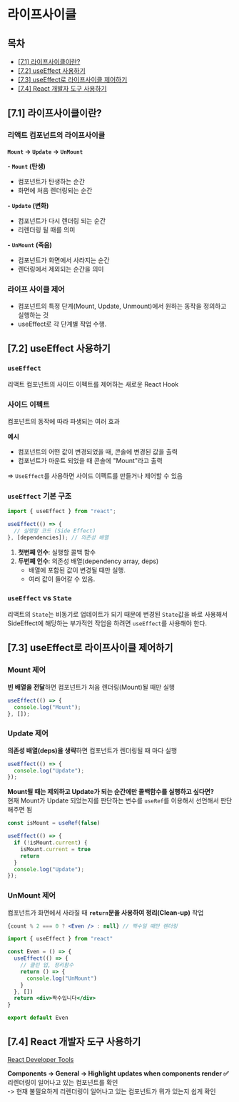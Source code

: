 # 라이프사이클
## 목차
- [[7.1] 라이프사이클이란?](#71-라이프사이클이란)
- [[7.2] useEffect 사용하기](#72-useeffect-사용하기)
- [[7.3] useEffect로 라이프사이클 제어하기](#73-useeffect로-라이프사이클-제어하기)
- [[7.4] React 개발자 도구 사용하기](#74-react-개발자-도구-사용하기)

## [7.1] 라이프사이클이란?
### 리액트 컴포넌트의 라이프사이클

**`Mount` -> `Update` -> `UnMount`**

**- `Mount` (탄생)**
  - 컴포넌트가 탄생하는 순간
  - 화면에 처음 렌더링되는 순간

**- `Update` (변화)**
  - 컴포넌트가 다시 렌더링 되는 순간
  - 리렌더링 될 때를 의미

**- `UnMount` (죽음)**
  - 컴포넌트가 화면에서 사라지는 순간
  - 렌더링에서 제외되는 순간을 의미

### 라이프 사이클 제어
- 컴포넌트의 특정 단계(Mount, Update, Unmount)에서 원하는 동작을 정의하고 실행하는 것
- useEffect로 각 단계별 작업 수행.

## [7.2] useEffect 사용하기

### `useEffect`
리액트 컴포넌트의 사이드 이펙트를 제어하는 새로운 React Hook

### 사이드 이펙트
컴포넌트의 동작에 따라 파생되는 여러 효과

**예시**
- 컴포넌트의 어떤 값이 변경되었을 때, 콘솔에 변경된 값을 출력
- 컴포넌트가 마운트 되었을 때 콘솔에 "Mount"라고 출력

=> `UseEffect`를 사용하면 사이드 이펙트를 만들거나 제어할 수 있음

### `useEffect` 기본 구조

```jsx
import { useEffect } from "react";

useEffect(() => {
  // 실행할 코드 (Side Effect)
}, [dependencies]); // 의존성 배열
```
1. **첫번째 인수**: 실행할 콜백 함수
2. **두번째 인수**: 의존성 배열(dependency array, deps)
    - 배열에 포함된 값이 변경될 때만 실행.
    - 여러 값이 들어갈 수 있음.

### `useEffect` vs `State`
리액트의 `State`는 비동기로 업데이트가 되기 때문에 변경된 `State`값을 바로 사용해서 SideEffect에 해당하는 부가적인 작업을 하려면 `useEffect`를 사용해야 한다.

## [7.3] useEffect로 라이프사이클 제어하기

### Mount 제어
**빈 배열을 전달**하면 컴포넌트가 처음 렌더링(Mount)될 때만 실행
```jsx
useEffect(() => {
  console.log("Mount");
}, []);
```

### Update 제어
**의존성 배열(deps)을 생략**하면 컴포넌트가 렌더링될 때 마다 실행
```jsx
useEffect(() => {
  console.log("Update");
});
```

**Mount될 때는 제외하고 Update가 되는 순간에만 콜백함수를 실행하고 싶다면?**<br>
현재 Mount가 Update 되었는지를 판단하는 변수를 `useRef`를 이용해서 선언해서 판단해주면 됨
```jsx
const isMount = useRef(false)

useEffect(() => {
  if (!isMount.current) {
    isMount.current = true
    return
  }
  console.log("Update");
});
```
### UnMount 제어
컴포넌트가 화면에서 사라질 때 **`return`문을 사용하여 정리(Clean-up)** 작업
```jsx
{count % 2 === 0 ? <Even /> : null} // 짝수일 때만 렌더링
```

```jsx
import { useEffect } from "react"

const Even = () => {
  useEffect(() => {
    // 클린 업, 정리함수
    return () => {
      console.log("UnMount")
    }
  }, [])
  return <div>짝수입니다</div>
}

export default Even
```

## [7.4] React 개발자 도구 사용하기
[React Developer Tools](https://chromewebstore.google.com/detail/react-developer-tools/fmkadmapgofadopljbjfkapdkoienihi)

**Components -> General -> Highlight updates when components render ✅**<br>
리렌더링이 일어나고 있는 컴포넌트를 확인<br>
-> 현재 불필요하게 리렌더링이 일어나고 있는 컴포넌트가 뭐가 있는지 쉽게 확인